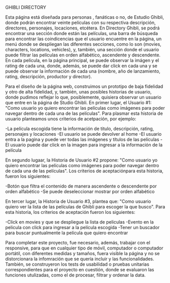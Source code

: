 GHIBLI DIRECTORY

Esta página está diseñada para personas , fanáticas o no, de Estudio Ghibli, donde
podrán encontrar veinte películas con su respectiva descripción, directores,
personajes, locaciones, etcétera.
En Directory Ghibli, se podrá encontrar una sección donde están las películas, una barra
de búsqueda para encontrar las coindicencias que el usuario encuentre en la página, 
un menú donde se despliegan las diferentes secciones, como lo son (movies, characters, 
locations, vehicles), y, también, una sección donde el usuario puede filtrar las películas
en orden alfabético, ascendente y descendente.
En cada película, en la página principal, se puede observar la imágen y el rating de cada
una, donde, además, se puede dar click en cada una y se puede observar la información
de cada una (nombre, año de lanzamiento, rating, descripción, productor y director).

Para el diseño de la página web, construimos un prototipo de baja fidelidad y otro de alta 
fidelidad, y, también, unas posibles historias de usuario, donde pudimos
reflejar lo que, posiblemente, quisiera observar un usuario que entre en la página de Studio
Ghibli.
En primer lugar, el Usuario #1: "Como usuario yo quiero encontrar las películas como imágenes
para poder navegar dentro de cada una de las películas". Para plasmar esta historia de usuario
planteamos unos criterios de acetpación, por ejemplo:

-La película escogida tiene la información de titulo, descripción, rating, personajes 
y locaciones
-El usuario se puede devolver al home
-El usuario entra a la pagina y puede ver todas las imágenes y títulos de las películas
-El usuario puede dar click en la imagen para ingresar a la información de la película

En segundo lugaar, la Historia de Usuario #2 propone: "Como usuario yo quiero encontrar las 
películas como imágenes para poder navegar dentro de cada una de las películas". Los 
criterios de aceptaciónpara esta historia, fueron los siguientes:

-Botón que filtra el contenido de manera ascendente o descendente por orden alfabético
-Se puede deseleccionar mostrar por orden alfabético

En tercer lugar, la Historia de Usuario #3, plantea que: "Como usuario quiero ver la lista
de las películas de Ghibli para escoger la que busco". Para esta historia, los criterios de 
aceptación fueron los siguientes:

-Click en movies y que se despliegue la lista de peliculas
-Evento en la pelicula con click para ingresar a la película escogida
-Tener un buscador para buscar puntualmente la película que quiero encontrar

Para completar este proyecto, fue necesario, además, trabajar con el responsive, para 
que en cualquier tipo de móvil, computador o computador portátil, con diferentes medidas
y tamaños, fuera visible la página y no se distorcionara la infomración que se quería 
incluir y las funcionalidades.
También, se construyeron los tests de usabilidad o pruebas unitarias correspondientes para 
el proyecto en cuestión, donde se evaluaron las funciones utulizadas, como el de procesar,
filtrar y ordenar la data.

